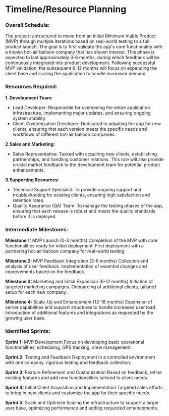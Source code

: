 # Timeline/Resource Planning

### Overall Schedule:

The project is structured to move from an initial Minimum Viable Product (MVP) through multiple iterations based on real-world testing to a full product launch. The goal is to first validate the app's core functionality with a known hot-air balloon company that has shown interest. This phase is expected to last approximately 3-6 months, during which feedback will be continuously integrated into product development. Following successful MVP validation, the subsequent 6-12 months will focus on expanding the client base and scaling the application to handle increased demand.

### Resources Required:

**1. Development Team:**

- Lead Developer: Responsible for overseeing the entire application infrastructure, implementing major updates, and ensuring ongoing system stability.
- Client Customization Developer: Dedicated to adapting the app for new clients, ensuring that each version meets the specific needs and workflows of different hot-air balloon companies.

**2.Sales and Marketing:**

- Sales Representative: Tasked with acquiring new clients, establishing partnerships, and handling customer relations. This role will also provide crucial market feedback to the development team for potential product enhancements.

**3.Supporting Resources:**

- Technical Support Specialist: To provide ongoing support and troubleshooting for existing clients, ensuring high satisfaction and retention rates.
- Quality Assurance (QA) Team: To manage the testing phases of the app, ensuring that each release is robust and meets the quality standards before it is deployed.

### Intermediate Milestones:

**Milestone 1:** MVP Launch (0-3 months)
Completion of the MVP with core functionalities ready for initial deployment.
First deployment with a partnering hot-air balloon company for real-world testing.

**Milestone 2:** MVP Feedback Integration (3-6 months)
Collection and analysis of user feedback.
Implementation of essential changes and improvements based on the feedback.

**Milestone 3:** Marketing and Initial Expansion (6-12 months)
Initiation of targeted marketing campaigns.
Onboarding of additional clients, tailored setup for each new company.

**Milestone 4:** Scale-Up and Enhancement (12-18 months)
Expansion of server capabilities and support structures to handle increased user load.
Introduction of additional features and integrations as requested by the growing user base.

### Identified Sprints:

**Sprint 1:** MVP Development
Focus on developing basic operational functionalities: scheduling, GPS tracking, crew management.

**Sprint 2:** Testing and Feedback
Deployment in a controlled environment with one company, rigorous testing and feedback collection.

**Sprint 3:** Feature Refinement and Customization
Based on feedback, refine existing features and add new functionalities tailored to client needs.

**Sprint 4:** Initial Client Acquisition and Implementation
Targeted sales efforts to bring in new clients and customize the app for their specific needs.

**Sprint 5:** Scale and Optimize
Scaling the infrastructure to support a larger user base, optimizing performance and adding requested enhancements.
